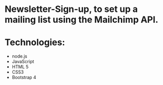 # Newsletter-Sign-up,  to set up a mailing list using the Mailchimp API.

# Technologies:

* node.js
* JavaScript
* HTML 5
* CSS3
* Bootstrap 4





